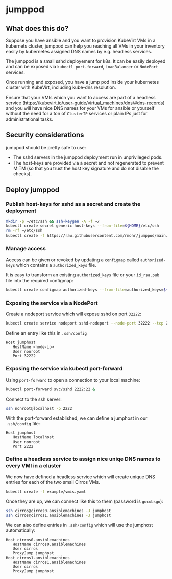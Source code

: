 # jumppod

## What does this do?

Suppose you have ansible and you want to provision KubeVirt VMs in a kubernets
cluster, jumppod can help you reaching all VMs in your inventory easily by
kubernetes assigned DNS names by e.g. headless services.

The jumppod is a small sshd deployement for k8s. It can be easily deployed and
can be exposed via `kubectl port-forward`, `LoadBalancer` or `NodePort`
services.

Once running and exposed, you have a jump pod inside your kubernetes cluster
with KubeVirt, including kube-dns resolution.

Ensure that your VMIs which you want to access are part of a headless service
(https://kubevirt.io/user-guide/virtual_machines/dns/#dns-records) and you will
have nice DNS names for your VMs for ansible or yourself without the need for a
ton of `ClusterIP` services or plain IPs just for administrational tasks.

## Security considerations

jumppod should be pretty safe to use:
 * The sshd servers in the jumppod deployment run in unprivileged pods.
 * The host-keys are provided via a secret and not regenerated to prevent MITM (so that you trust the host key signature and do not disable the checks).

## Deploy jumppod

### Publish host-keys for sshd as a secret and create the deployment

```bash
mkdir -p ~/etc/ssh && ssh-keygen -A -f ~/
kubectl create secret generic host-keys --from-file=${HOME}/etc/ssh
rm -rf ~/etc/ssh
kubectl create -f https://raw.githubusercontent.com/rmohr/jumppod/main/manifests/deployment.yaml
```

### Manage access

Access can be given or revoked by updating a `configmap` called
`authorized-keys` which contains a `authorized_keys` file.

It is easy to transform an existing `authorized_keys` file or your `id_rsa.pub`
file into the required configmap:

```bash
kubectl create configmap authorized-keys --from-file=authorized_keys=${HOME}/.ssh/id_rsa.pub
```

### Exposing the service via a NodePort

Create a nodeport service which will expose sshd on port
`32222`:

```bash
kubectl create service nodeport sshd-nodeport --node-port 32222 --tcp 2222:2222
```

Define an entry like this in `.ssh/config`

```
Host jumphost
   HostName <node-ip>
   User nonroot
   Port 32222
```

### Exposing the service via kubectl port-forward

Using `port-forward` to open a connection to your local machine:

```bash
kubectl port-forward svc/sshd 2222:22 &
```

Connect to the ssh server:

```bash
ssh nonroot@localhost -p 2222
```

With the port-forward established, we can define a jumphost in our `.ssh/config` file:

```
Host jumphost
   HostName localhost
   User nonroot
   Port 2222
```

### Define a headless service to assign nice uniqe DNS names to every VMI in a cluster

We now have defined a headless service which will create unique DNS entries for
each of the two small Cirros VMs.

```bash
kubectl create -f example/vmis.yaml
```

Once they are up, we can connect like this to them (password is `gocubsgo`):

```bash
ssh cirros@cirros0.ansiblemachines -J jumphost
ssh cirros@cirros1.ansiblemachines -J jumphost
```

We can also define entries in `.ssh/config` which will use the jumphost automatically:

```
Host cirros0.ansiblemachines
   HostName cirros0.ansiblemachines
   User cirros
   ProxyJump jumphost
Host cirros1.ansiblemachines
   HostName cirros1.ansiblemachines
   User cirros
   ProxyJump jumphost
```
